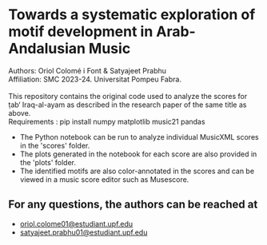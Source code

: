 # Towards a systematic exploration of motif development in Arab-Andalusian Music
Authors: Oriol Colomé i Font & Satyajeet Prabhu  
Affiliation: SMC 2023-24. Universitat Pompeu Fabra.  
<br>
This repository contains the original code used to analyze the scores for ṭab‘ Iraq-al-ayam as described in the research paper of the same title as above.<br>
Requirements : pip install numpy matplotlib music21 pandas
<br>
* The Python notebook can be run to analyze individual MusicXML scores in the 'scores' folder.  
* The plots generated in the notebook for each score are also provided in the 'plots' folder.  
* The identified motifs are also color-annotated in the scores and can be viewed in a music score editor such as Musescore.



For any questions, the authors can be reached at
-
- oriol.colome01@estudiant.upf.edu
- satyajeet.prabhu01@estudiant.upf.edu




